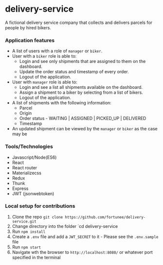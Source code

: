 # delivery-service
A fictional delivery service company that collects and delivers parcels for people by hired bikers.

### Application features

- A list of users with a role of `manager` or `biker`.
- User with a `biker` role is able to:
    - Login and see only shipments that are assigned to them on the dashboard.
    - Update the order status and timestamp of every order.
    - Logout of the application.
- User with `manager` role is able to:
    - Login and see a list all shipments available on the dashboard.
    - Assign a shipment to a biker by selecting from a list of bikers.
    - Logout of the application.
- A list of shipments with the following information:
    - Parcel
    - Origin
    - Order status  - WAITING | ASSIGNED | PICKED_UP | DELIVERED
    - Timestamp
- An updated shipment can be viewed by the `manager` or `biker` as the case may be

### Tools/Technologies

- Javascript/Node(ES6)
- React
- React router
- Materializecss
- Redux
- Thunk
- Express
- JWT (jsonwebtoken)

### Local setup for contributions

1. Clone the repo `git clone https://github.com/fortunee/delivery-service.git`
2. Change directory into the folder `cd delivery-service
3. Run `npm install`
4. Create a `.env` file and add a `JWT_SECRET` to it - Please see the `.env.sample` file
5. Run `npm start`
6. Navigate wth the browser to `http://localhost:8080/` or whatever port specified in the terminal
